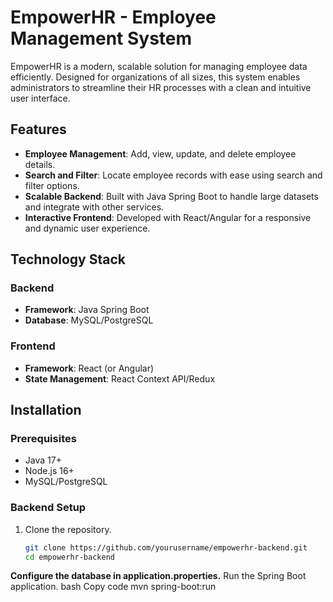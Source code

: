 # EmpowerHR - Employee Management System  

EmpowerHR is a modern, scalable solution for managing employee data efficiently. Designed for organizations of all sizes, this system enables administrators to streamline their HR processes with a clean and intuitive user interface.  

## Features  
- **Employee Management**: Add, view, update, and delete employee details.  
- **Search and Filter**: Locate employee records with ease using search and filter options.  
- **Scalable Backend**: Built with Java Spring Boot to handle large datasets and integrate with other services.  
- **Interactive Frontend**: Developed with React/Angular for a responsive and dynamic user experience.  

## Technology Stack  
### Backend  
- **Framework**: Java Spring Boot  
- **Database**: MySQL/PostgreSQL  

### Frontend  
- **Framework**: React (or Angular)  
- **State Management**: React Context API/Redux  

## Installation  

### Prerequisites  
- Java 17+  
- Node.js 16+  
- MySQL/PostgreSQL  

### Backend Setup  
1. Clone the repository.  
   ```bash
   git clone https://github.com/yourusername/empowerhr-backend.git
   cd empowerhr-backend

**Configure the database in application.properties.**
Run the Spring Boot application.
bash
Copy code
mvn spring-boot:run
